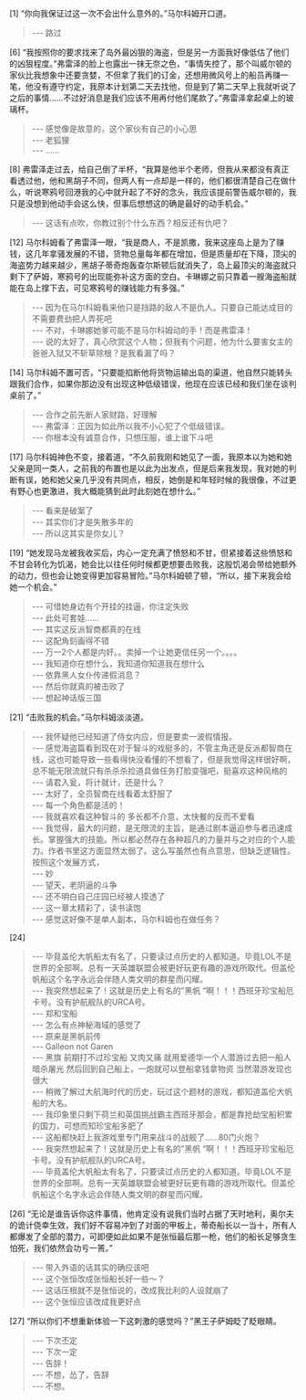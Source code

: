 
[1] “你向我保证过这一次不会出什么意外的。”马尔科姆开口道。
>--- 路过<br>

[6] “我按照你的要求找来了岛外最凶狠的海盗，但是另一方面我好像低估了他们的凶狠程度。”弗雷泽的脸上也露出一抹无奈之色，“事情失控了，那个叫威尔顿的家伙比我想象中还要贪婪，不但拿了我们的订金，还想用微风号上的船员再赚一笔，他没有遵守约定，我原本计划第二天去找他，但是到了第二天早上我就听说了之后的事情……不过好消息是我们应该不用再付他们尾款了。”弗雷泽拿起桌上的玻璃杯。
>--- 感觉像是故意的，这个家伙有自己的小心思<br>
>--- 老狐狸<br>
>--- ……<br>

[8] 弗雷泽走过去，给自己倒了半杯，“我算是他半个老师，但我从来都没有真正看透过他，他和黑胡子不同，但两人有一点却是一样的，他们都很清楚自己在做什么，听说寒鸦号回港我的心中就升起了不好的念头，我应该提前警告威尔顿的，我只是没想到他动手会这么快，但事后想想这的确是最好的动手机会。”
>--- 这话有点吹，你教过别个什么东西？相反还有仇吧？<br>

[12] 马尔科姆看了弗雷泽一眼，“我是商人，不是凯撒，我来这座岛上是为了赚钱，这几年拿骚发展的不错，货物总量每年都在增加，但是质量却在下降，顶尖的海盗势力越来越少，黑胡子蒂奇炮轰查尔斯顿后就消失了，岛上最顶尖的海盗就只剩下了萨姆，寒鸦号的出现能弥补这方面的空白。卡琳娜之前只靠着一艘海盗船就能在岛上撑下去，可见寒鸦号的赚钱能力有多强。”
>--- 因为在马尔科姆看来他只是挡路的敌人不是仇人。只要自己能达成目的不需要费劲把人弄死吧<br>
>--- 不对，卡琳娜她爹可能不是马尔科姆动的手！而是弗雷泽！<br>
>--- 说的太好了，真心欣赏这个人物；但我有个问题，他为什么要害女主的爸爸入狱又不斩草除根？是我看漏了吗？<br>

[14] 马尔科姆不置可否，“只要能掐断他将货物运输出岛的渠道，他自然只能转头跟我们合作，如果你那边没有出现这种低级错误，他现在应该已经和我们坐在谈判桌前了。”
>--- 合作之前先断人家财路，好理解<br>
>--- 弗雷泽：正因为如此所以我不小心犯了个低级错误。<br>
>--- 你根本没有诚意合作，只想压服，谁上谁下斗吧<br>

[17] 马尔科姆神色不变，接着道，“不久前我刚和她见了一面，我原本以为她和她父亲是同一类人，之前我的布置也是以此为出发点，但是后来我发现，我对她的判断有误，她和她父亲几乎没有共同点，相反，她倒是和年轻时候的我很像，不过更有野心也更激进，我大概能猜到此时此刻她在想什么。”
>--- 看来是破案了<br>
>--- 其实你们才是失散多年的<br>
>--- 所以这其实是你女儿？<br>

[19] “她发现马龙被我收买后，内心一定充满了愤怒和不甘，但紧接着这些愤怒和不甘会转化为饥渴，她会比以往任何时候都更想要击败我，这股饥渴会带给她额外的动力，但也会让她变得更加容易冒险。”马尔科姆顿了顿，“所以，接下来我会给她一个机会。”
>--- 可惜她身边有个开挂的挂逼，你注定失败<br>
>--- 此处可套娃……<br>
>--- 其实这反派智商都真的在线<br>
>--- 这配角刻画得不错<br>
>--- 万一2个人都是内奸。。卖掉一个让她更信任另一个。。。。<br>
>--- 我知道你在想什么，我知道你知道我在想什么<br>
>--- 依靠黑人女仆传递假消息？<br>
>--- 然后你就真的被击败了<br>
>--- 想起神话版三国<br>

[21] “击败我的机会。”马尔科姆淡淡道。
>--- 我怀疑他已经知道了侍女内应，但是要卖一波假情报。<br>
>--- 感觉海盗篇看到现在对于智斗的戏挺多的，不管主角还是反派都智商在线，这也可能导致一些看得快没看懂的不想看了，但是我觉得这样很好啊，总不能无限流就只有杀杀杀捡道具做任务打脸变强吧，挺喜欢这种风格的<br>
>--- 请君入瓮，将计就计，还是什么？<br>
>--- 太好了，全员智商在线看着太舒服了<br>
>--- 每一个角色都是活的！<br>
>--- 我就喜欢看这种智斗的 多长都不介意，太快餐的反而不爱看<br>
>--- 我觉得，最大的问题，是无限流的主旨，是通过剧本逼迫参与者迅速成长。掌握强大的技能。所以都必然存在各种超凡的力量并与之对应的个人能力。作者书里这方面显然太弱了。这么写虽然也有点意思，但缺乏逻辑性。按照这个发展方式，<br>
>--- 妙<br>
>--- 望天，老阴逼的斗争<br>
>--- 还不明白自己庄园已经被人摸透了<br>
>--- 这一章太精彩了，读书读饱<br>
>--- 感觉这好像不是单人副本，马尔科姆也在做任务？<br>

[24] 
>--- 毕竟盖伦大帆船太有名了，只要读过点历史的人都知道。毕竟LOL不是世界的全部啊。总有一天英雄联盟会被更好玩更有趣的游戏所取代。但盖伦帆船这个名字永远会伴随人类文明的群星而闪耀。<br>
>--- 我突然想起来了！这就是历史上有名的”黑帆 “啊！！！西班牙珍宝船厄卡号。没有护航舰队的URCA号。<br>
>--- 郑和宝船<br>
>--- 怎么有点神秘海域的感觉了<br>
>--- 原来是黑帆前传<br>
>--- Galleon not Garen<br>
>--- 黑旗 前期打不过珍宝船 又肉又痛 就用爱德华一个人潜游过去把一船人 暗杀屠光 然后回到自己船上，一炮就可以登船拿钱拿物资 当然潜游发现也很大<br>
>--- 稍微了解过大航海时代的历史，玩过这个题材的游戏，都知道盖伦大帆船的大名。<br>
>--- 我印象里只剩下荷兰和英国挑战霸主西班牙那会，都是靠抢劫宝船积累的国力，可想而知珍宝船多肥了<br>
>--- 这船都快赶上我游戏里专门用来战斗的战舰了……80门火炮？<br>
>--- 我突然想起来了！这就是历史上有名的”黑帆 “啊！！！西班牙珍宝船厄卡号。没有护航舰队的URCA号。<br>
>--- 毕竟盖伦大帆船太有名了，只要读过点历史的人都知道。毕竟LOL不是世界的全部啊。总有一天英雄联盟会被更好玩更有趣的游戏所取代。但盖伦帆船这个名字永远会伴随人类文明的群星而闪耀。<br>

[26] “无论是谁告诉你这件事情，他肯定没有说我们当时占据了天时地利，奥尔夫的诡计侥幸生效，我们好不容易冲到了对面的甲板上，蒂奇船长以一当十，所有人都爆发了全部的潜力，可即便如此如果不是张恒最后那一枪，他们的船长足够贪生怕死，我们依然会功亏一篑。”
>--- 带入外语的话其实的确应该吧<br>
>--- 这个张恒改成张恒船长好一些～？<br>
>--- 这话压根就不是张恒说的，改成我比利的人设就崩了<br>
>--- 这个张恒应该改成我更好点<br>

[27] “所以你们不想重新体验一下这刺激的感觉吗？”黑王子萨姆眨了眨眼睛。
>--- 下次丕定<br>
>--- 下次一定<br>
>--- 告辞！<br>
>--- 不想，怂了，告辞<br>
>--- 不想。<br>
